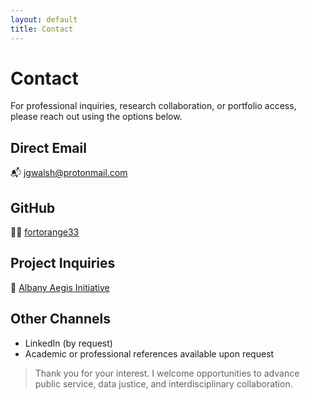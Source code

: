 ```yaml
---
layout: default
title: Contact
---
```


# Contact

For professional inquiries, research collaboration, or portfolio access, please reach out using the options below.

## Direct Email
📬 [jgwalsh@protonmail.com](mailto:jgwalsh@protonmail.com)

## GitHub
👨‍💻 [fortorange33](https://github.com/fortorange33)

## Project Inquiries
🔗 [Albany Aegis Initiative](https://albany.watch)

## Other Channels
- LinkedIn (by request)
- Academic or professional references available upon request

> Thank you for your interest. I welcome opportunities to advance public service, data justice, and interdisciplinary collaboration.
